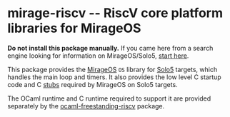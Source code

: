 # mirage-riscv -- RiscV core platform libraries for MirageOS

**Do not install this package manually.** If you came here from a search engine looking for information on MirageOS/Solo5, [start here](https://mirage.io/wiki/install).

This package provides the [MirageOS](https://mirage.io/) `OS` library for [Solo5](https://github.com/Solo5/solo5) targets, which handles the main loop and timers. It also provides the low level C startup code and C [stubs](lib/bindings/) required by MirageOS on Solo5 targets.

The OCaml runtime and C runtime required to support it are provided separately
by the [ocaml-freestanding-riscv](https://github.com/mirage-shakti-iitm/ocaml-freestanding-riscv) package.
